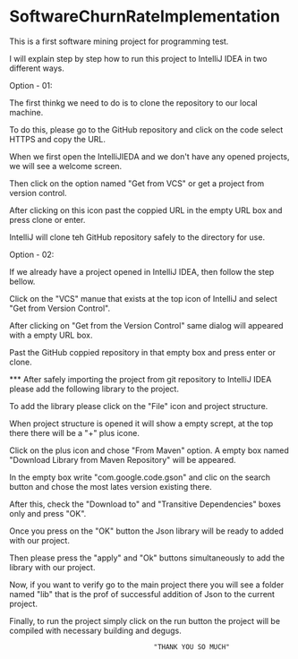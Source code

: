 # SoftwareChurnRateImplementation
This is a first software mining project for programming test.

I will explain step by step how to run this project to IntelliJ IDEA in two different ways.

Option - 01: 

The first thinkg we need to do is to clone the repository to our local machine. 

To do this, please go to the GitHub repository and click on the code select HTTPS and copy the URL.

When we first open the IntelliJIEDA and we don't have any opened projects, we will see a welcome screen.

Then click on the option named "Get from VCS" or get a project from version control.

After clicking on this icon past the coppied URL in the empty URL box and press clone or enter.

IntelliJ will clone teh GitHub repository safely to the directory for use.

Option - 02: 

If we already have a project opened in IntelliJ IDEA, then follow the step bellow. 

Click on the "VCS" manue that exists  at the top icon of IntelliJ and select "Get from Version Control".

After clicking on "Get from the Version Control" same dialog will appeared with a empty URL box.

Past the GitHub coppied repository in that empty box and press enter or clone. 


*** After safely  importing the project from git repository to IntelliJ IDEA please add the following library to the project.

To add the library please click on the "File" icon and project structure.

When project structure is opened it will show a empty scrept, at the top there there will be a "+" plus icone.

Click on the plus icon and chose "From Maven" option. A empty box named "Download Library from Maven Repository" will be appeared.

In the empty box write "com.google.code.gson" and clic on the search button and chose the most lates version existing there.

After this, check the "Download to" and "Transitive Dependencies" boxes only and press "OK".

Once you press on the "OK" button the Json library will be ready to added with our project. 

Then please press the "apply" and "Ok" buttons simultaneously to add the library with our project.

Now, if you want to verify go to the main project there you will see a folder named "lib" that is the prof of successful addition of Json to the current project.


Finally, to run the project simply click on the run button the project will be compiled with necessary building and degugs. 



                                        "THANK YOU SO MUCH"





